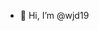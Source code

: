 - 👋 Hi, I’m @wjd19

<!---
wjd19/wjd19 is a ✨ special ✨ repository because its `README.md` (this file) appears on your GitHub profile.
You can click the Preview link to take a look at your changes.
--->
